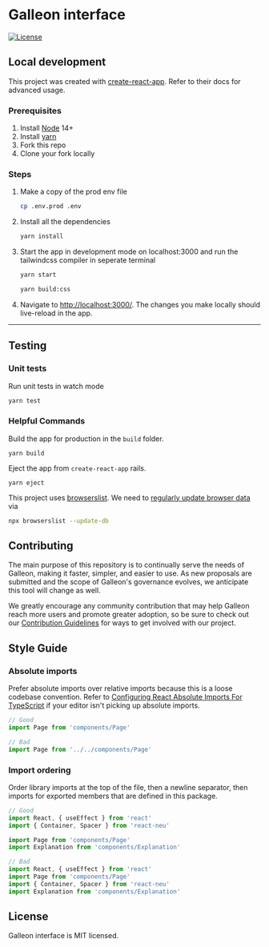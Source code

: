 # Galleon interface

[![License](https://img.shields.io/:license-mit-blue.svg)](https://opensource.org/licenses/MIT)

## Local development

This project was created with [create-react-app](https://create-react-app.dev/). Refer to their docs for advanced usage.

### Prerequisites

1. Install [Node](https://nodejs.org/en/) 14+
1. Install [yarn](https://yarnpkg.com/getting-started/install)
1. Fork this repo
1. Clone your fork locally

### Steps

1. Make a copy of the prod env file

   ```bash
   cp .env.prod .env
   ```

1. Install all the dependencies

   ```bash
   yarn install
   ```

1. Start the app in development mode on localhost:3000 and run the tailwindcss compiler in seperate terminal

   ```bash
   yarn start
   ```

   ```bash
   yarn build:css
   ```

1. Navigate to [http://localhost:3000/](http://localhost:3000/). The changes you make locally should live-reload in the app.

---

## Testing

### Unit tests

Run unit tests in watch mode

```bash
yarn test
```

### Helpful Commands

Build the app for production in the `build` folder.

```
yarn build
```

Eject the app from `create-react-app` rails.

```
yarn eject
```

This project uses [browserslist](https://github.com/browserslist/browserslist). We need to [regularly update browser data](https://github.com/browserslist/browserslist#browsers-data-updating) via

```bash
npx browserslist --update-db
```

## Contributing

The main purpose of this repository is to continually serve the needs of Galleon, making it faster, simpler, and easier to use. As new proposals are submitted and the scope of Galleon's governance evolves, we anticipate this tool will change as well.

We greatly encourage any community contribution that may help Galleon reach more users and promote greater adoption, so be sure to check out our [Contribution Guidelines](https://github.com/GalleonDAO/Galleon-interface/blob/main/app/CONTRIBUTING.md) for ways to get involved with our project.

## Style Guide

### Absolute imports

Prefer absolute imports over relative imports because this is a loose codebase convention. Refer to [Configuring React Absolute Imports For TypeScript](https://justinnoel.dev/2019/06/18/configuring-react-absolute-imports-for-typescript/) if your editor isn't picking up absolute imports.

```typescript
// Good
import Page from 'components/Page'

// Bad
import Page from '../../components/Page'
```

### Import ordering

Order library imports at the top of the file, then a newline separator, then imports for exported members that are defined in this package.

```typescript
// Good
import React, { useEffect } from 'react'
import { Container, Spacer } from 'react-neu'

import Page from 'components/Page'
import Explanation from 'components/Explanation'
```

```typescript
// Bad
import React, { useEffect } from 'react'
import Page from 'components/Page'
import { Container, Spacer } from 'react-neu'
import Explanation from 'components/Explanation'
```

## License

Galleon interface is MIT licensed.
